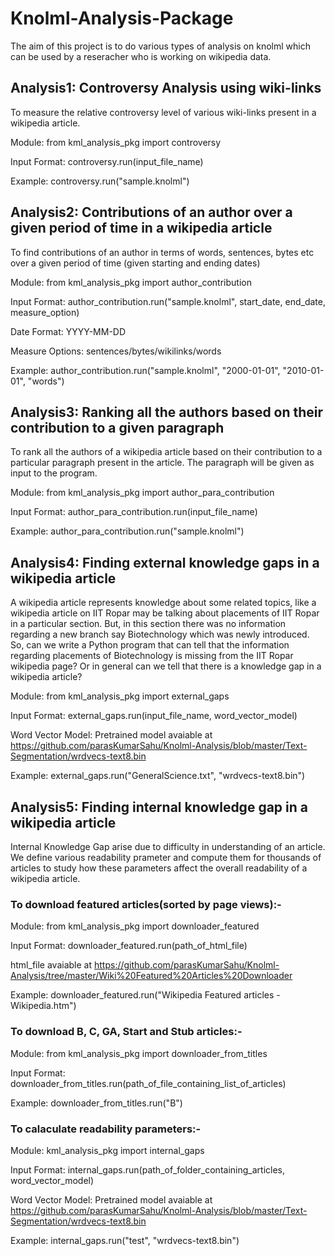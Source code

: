 # Knolml-Analysis-Package
The aim of this project is to do various types of analysis on knolml which can be used by a reseracher who is working on wikipedia data.

## Analysis1: Controversy Analysis using wiki-links
To measure the relative controversy level of various wiki-links present in a wikipedia article.

Module: from kml_analysis_pkg import controversy

Input Format: controversy.run(input_file_name)

Example: controversy.run("sample.knolml")

## Analysis2: Contributions of an author over a given period of time in a wikipedia article
To find contributions of an author in terms of words, sentences, bytes etc over a given period of time (given starting and ending dates)

Module: from kml_analysis_pkg import author_contribution

Input Format: author_contribution.run("sample.knolml", start_date, end_date, measure_option)

Date Format: YYYY-MM-DD

Measure Options: sentences/bytes/wikilinks/words

Example: author_contribution.run("sample.knolml", "2000-01-01", "2010-01-01", "words")

## Analysis3: Ranking all the authors based on their contribution to a given paragraph
To rank all the authors of a wikipedia article based on their contribution to a particular paragraph present in the article. The paragraph will be given as input to the program.

Module: from kml_analysis_pkg import author_para_contribution

Input Format: author_para_contribution.run(input_file_name)

Example: author_para_contribution.run("sample.knolml")

## Analysis4: Finding external knowledge gaps in a wikipedia article
A wikipedia article represents knowledge about some related topics, like a wikipedia article on IIT Ropar may be talking about placements of IIT Ropar in a particular section. But, in this section there was no information regarding a new branch say Biotechnology which was newly introduced. So, can we write a Python program that can tell that the information regarding placements of Biotechnology is missing from the IIT Ropar wikipedia page? Or in general can we tell that there is a knowledge gap in a wikipedia article?

Module: from kml_analysis_pkg import external_gaps

Input Format: external_gaps.run(input_file_name, word_vector_model)

Word Vector Model: Pretrained model avaiable at https://github.com/parasKumarSahu/Knolml-Analysis/blob/master/Text-Segmentation/wrdvecs-text8.bin

Example: external_gaps.run("GeneralScience.txt", "wrdvecs-text8.bin")

## Analysis5: Finding internal knowledge gap in a wikipedia article
Internal Knowledge Gap arise due to difficulty in understanding of an article. We define various readability prameter and compute them for thousands of articles to study how these parameters affect the overall readability of a wikipedia article.

### To download featured articles(sorted by page views):-

Module: from kml_analysis_pkg import downloader_featured

Input Format: downloader_featured.run(path_of_html_file)

html_file avaiable at https://github.com/parasKumarSahu/Knolml-Analysis/tree/master/Wiki%20Featured%20Articles%20Downloader

Example: downloader_featured.run("Wikipedia Featured articles - Wikipedia.htm")

### To download B, C, GA, Start and Stub articles:-

Module: from kml_analysis_pkg import downloader_from_titles

Input Format: downloader_from_titles.run(path_of_file_containing_list_of_articles)

Example: downloader_from_titles.run("B")

### To calaculate readability parameters:-

Module: kml_analysis_pkg import internal_gaps

Input Format: internal_gaps.run(path_of_folder_containing_articles, word_vector_model)

Word Vector Model: Pretrained model avaiable at https://github.com/parasKumarSahu/Knolml-Analysis/blob/master/Text-Segmentation/wrdvecs-text8.bin

Example: internal_gaps.run("test", "wrdvecs-text8.bin")
